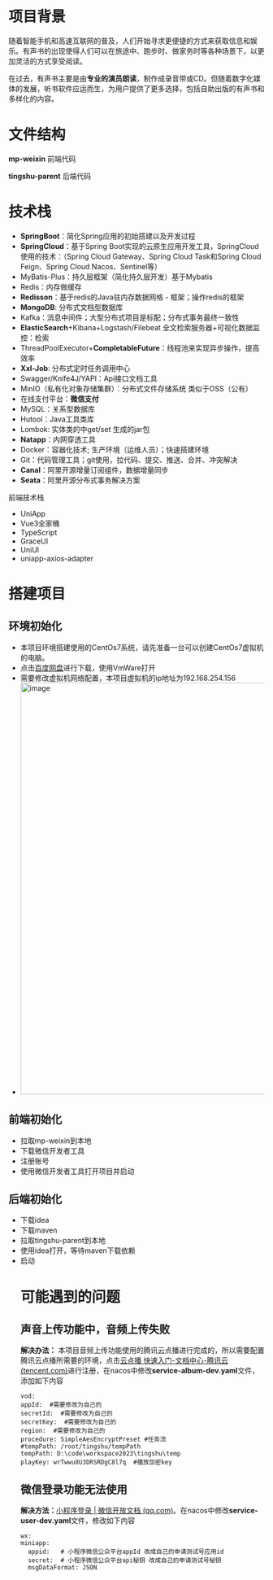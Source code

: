 # 项目背景
随着智能手机和高速互联网的普及，人们开始寻求更便捷的方式来获取信息和娱乐。有声书的出现使得人们可以在旅途中、跑步时、做家务时等各种场景下，以更加灵活的方式享受阅读。

在过去，有声书主要是由**专业的演员朗读**，制作成录音带或CD。但随着数字化媒体的发展，听书软件应运而生，为用户提供了更多选择，包括自助出版的有声书和多样化的内容。
# 文件结构
**mp-weixin** 前端代码

**tingshu-parent** 后端代码
# 技术栈
- **SpringBoot**：简化Spring应用的初始搭建以及开发过程
- **SpringCloud**：基于Spring Boot实现的云原生应用开发工具，SpringCloud使用的技术：（Spring Cloud Gateway、Spring Cloud Task和Spring Cloud Feign、Spring Cloud Nacos、Sentinel等）
- MyBatis-Plus：持久层框架（简化持久层开发）基于Mybatis
- Redis：内存做缓存
- **Redisson**：基于redis的Java驻内存数据网格 - 框架；操作redis的框架
- **MongoDB**: 分布式文档型数据库
- Kafka：消息中间件；大型分布式项目是标配；分布式事务最终一致性
- **ElasticSearch**+Kibana+Logstash/Filebeat 全文检索服务器+可视化数据监控：检索
- ThreadPoolExecutor+**CompletableFuture**：线程池来实现异步操作，提高效率 
- **Xxl-Job**: 分布式定时任务调用中心
- Swagger/Knife4J/YAPI：Api接口文档工具
- MinIO（私有化对象存储集群）：分布式文件存储系统 类似于OSS（公有）
- 在线支付平台：**微信支付**
- MySQL：关系型数据库
- Hutool：Java工具类库
- Lombok: 实体类的中get/set 生成的jar包
- **Natapp**：内网穿透工具
- Docker：容器化技术;  生产环境（运维人员）；快速搭建环境
- Git：代码管理工具；git使用，拉代码、提交、推送、合并、冲突解决
- **Canal**：阿里开源增量订阅组件，数据增量同步
- **Seata**：阿里开源分布式事务解决方案

前端技术栈

- UniApp
- Vue3全家桶
- TypeScript
- GraceUI
- UniUI
- uniapp-axios-adapter
# 搭建项目
## 环境初始化
- 本项目环境搭建使用的CentOs7系统，请先准备一台可以创建CentOs7虚拟机的电脑。
- 点击[百度网盘](https://pan.baidu.com/s/1Qq3oIe4Q7fYl_q2wKKZsXw?pwd=arn3)进行下载，使用VmWare打开
- 需要修改虚拟机网络配置，本项目虚拟机的ip地址为192.168.254.156
- <img width="1175" height="810" alt="image" src="https://github.com/user-attachments/assets/f5913c58-45f4-4aae-80e6-21cf23e5abc8" />

## 前端初始化
- 拉取mp-weixin到本地
- 下载微信开发者工具
- 注册账号
- 使用微信开发者工具打开项目并启动
## 后端初始化
- 下载idea
- 下载maven
- 拉取tingshu-parent到本地
- 使用idea打开，等待maven下载依赖
- 启动
  # 可能遇到的问题
  ## 声音上传功能中，音频上传失败
  **解决办法：** 本项目音频上传功能使用的腾讯云点播进行完成的，所以需要配置腾讯云点播所需要的环境，点击[云点播 快速入门-文档中心-腾讯云 (tencent.com)](https://cloud.tencent.com/document/product/266/8757)进行注册，在nacos中修改**service-album-dev.yaml**文件，添加如下内容
  ```
  vod:
  appId:  #需要修改为自己的
  secretId:  #需要修改为自己的
  secretKey:  #需要修改为自己的
  region:  #需要修改为自己的
  procedure: SimpleAesEncryptPreset #任务流
  #tempPath: /root/tingshu/tempPath
  tempPath: D:\code\workspace2023\tingshu\temp
  playKey: wrTwwu8U3DRSRDgC8l7q  #播放加密key
  ```
  ## 微信登录功能无法使用
  **解决方法：**[小程序登录 | 微信开放文档 (qq.com)](https://developers.weixin.qq.com/miniprogram/dev/framework/open-ability/login.html)。在nacos中修改**service-user-dev.yaml**文件，修改如下内容
  ```
  wx:
  miniapp:
    appid:   # 小程序微信公众平台appId 改成自己的申请测试号应用id
    secret:  # 小程序微信公众平台api秘钥 改成自己的申请测试号秘钥
    msgDataFormat: JSON
  ```
